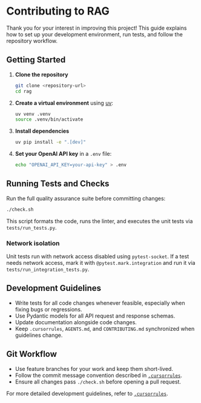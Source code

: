 # Contributing to RAG

Thank you for your interest in improving this project! This guide explains how to set up your development environment, run tests, and follow the repository workflow.

## Getting Started

1. **Clone the repository**
   ```bash
   git clone <repository-url>
   cd rag
   ```
2. **Create a virtual environment** using [uv](https://github.com/astral-sh/uv):
   ```bash
   uv venv .venv
   source .venv/bin/activate
   ```
3. **Install dependencies**
   ```bash
   uv pip install -e ".[dev]"
   ```
4. **Set your OpenAI API key** in a `.env` file:
   ```bash
   echo "OPENAI_API_KEY=your-api-key" > .env
   ```

## Running Tests and Checks

Run the full quality assurance suite before committing changes:
```bash
./check.sh
```
This script formats the code, runs the linter, and executes the unit tests via `tests/run_tests.py`.

### Network isolation

Unit tests run with network access disabled using `pytest-socket`. If a test
needs network access, mark it with `@pytest.mark.integration` and run it via
`tests/run_integration_tests.py`.

## Development Guidelines

- Write tests for all code changes whenever feasible, especially when fixing bugs or regressions.
- Use Pydantic models for all API request and response schemas.
- Update documentation alongside code changes.
- Keep `.cursorrules`, `AGENTS.md`, and `CONTRIBUTING.md` synchronized when guidelines change.

## Git Workflow

- Use feature branches for your work and keep them short-lived.
- Follow the commit message convention described in [`.cursorrules`](.cursorrules).
- Ensure all changes pass `./check.sh` before opening a pull request.

For more detailed development guidelines, refer to [`.cursorrules`](.cursorrules).
